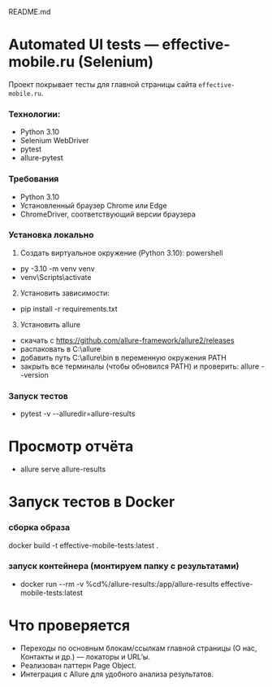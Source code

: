 README.md
# Automated UI tests — effective-mobile.ru (Selenium)

Проект покрывает тесты для главной страницы сайта `effective-mobile.ru`.

### Технологии:
- Python 3.10
- Selenium WebDriver
- pytest
- allure-pytest

### Требования
- Python 3.10
- Установленный браузер Chrome или Edge
- ChromeDriver, соответствующий версии браузера

### Установка локально
1. Создать виртуальное окружение (Python 3.10):
powershell
 - py -3.10 -m venv venv
 - venv\Scripts\activate
2.	Установить зависимости:
 - pip install -r requirements.txt
3. Установить allure
 - скачать с https://github.com/allure-framework/allure2/releases
 - распаковать в C:\allure
 - добавить путь C:\allure\bin в переменную окружения PATH
 - закрыть все терминалы (чтобы обновился PATH) и проверить: 
allure --version
### Запуск тестов
 - pytest -v --alluredir=allure-results
# Просмотр отчёта
 - allure serve allure-results
# Запуск тестов в Docker
### сборка образа
docker build -t effective-mobile-tests:latest .
### запуск контейнера (монтируем папку с результатами)
 - docker run --rm -v %cd%/allure-results:/app/allure-results effective-mobile-tests:latest

# Что проверяется
 - 	Переходы по основным блокам/ссылкам главной страницы (О нас, Контакты и др.) — локаторы и URL’ы.
 - 	Реализован паттерн Page Object.
 - Интеграция с Allure для удобного анализа результатов.
